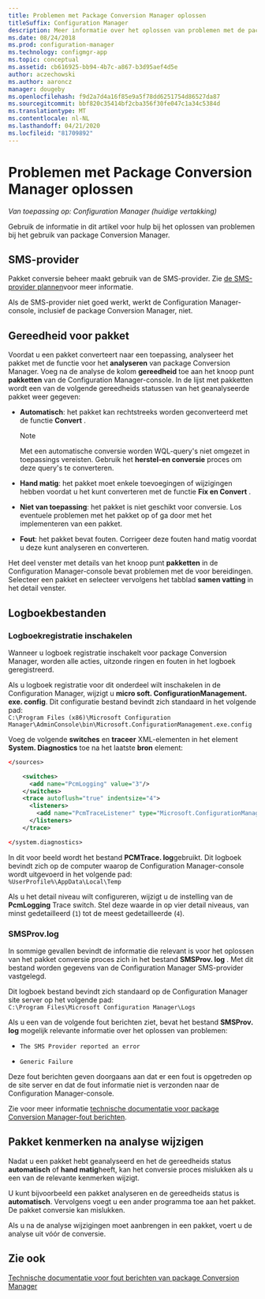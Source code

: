 ```yaml
---
title: Problemen met Package Conversion Manager oplossen
titleSuffix: Configuration Manager
description: Meer informatie over het oplossen van problemen met de package Conversion Manager in Configuration Manager.
ms.date: 08/24/2018
ms.prod: configuration-manager
ms.technology: configmgr-app
ms.topic: conceptual
ms.assetid: cb616925-bb94-4b7c-a867-b3d95aef4d5e
author: aczechowski
ms.author: aaroncz
manager: dougeby
ms.openlocfilehash: f9d2a7d4a16f85e9a5f78dd6251754d86527da87
ms.sourcegitcommit: bbf820c35414bf2cba356f30fe047c1a34c5384d
ms.translationtype: MT
ms.contentlocale: nl-NL
ms.lasthandoff: 04/21/2020
ms.locfileid: "81709892"
---
```

# <a name="troubleshoot-package-conversion-manager"></a>Problemen met Package Conversion Manager oplossen

*Van toepassing op: Configuration Manager (huidige vertakking)*

<!--1357861-->

Gebruik de informatie in dit artikel voor hulp bij het oplossen van problemen bij het gebruik van package Conversion Manager.



## <a name="sms-provider"></a>SMS-provider

Pakket conversie beheer maakt gebruik van de SMS-provider. Zie [de SMS-provider plannen](../../core/plan-design/hierarchy/plan-for-the-sms-provider.md)voor meer informatie.

Als de SMS-provider niet goed werkt, werkt de Configuration Manager-console, inclusief de package Conversion Manager, niet.



## <a name="package-readiness"></a>Gereedheid voor pakket

Voordat u een pakket converteert naar een toepassing, analyseer het pakket met de functie voor het **analyseren** van package Conversion Manager. Voeg na de analyse de kolom **gereedheid** toe aan het knoop punt **pakketten** van de Configuration Manager-console. In de lijst met pakketten wordt een van de volgende gereedheids statussen van het geanalyseerde pakket weer gegeven:

- **Automatisch**: het pakket kan rechtstreeks worden geconverteerd met de functie **Convert** .      

  > [!NOTE]  
  > Met een automatische conversie worden WQL-query's niet omgezet in toepassings vereisten. Gebruik het **herstel-en conversie** proces om deze query's te converteren.  

- **Hand matig**: het pakket moet enkele toevoegingen of wijzigingen hebben voordat u het kunt converteren met de functie **Fix en Convert** .  

- **Niet van toepassing**: het pakket is niet geschikt voor conversie. Los eventuele problemen met het pakket op of ga door met het implementeren van een pakket.  

- **Fout**: het pakket bevat fouten. Corrigeer deze fouten hand matig voordat u deze kunt analyseren en converteren.  

Het deel venster met details van het knoop punt **pakketten** in de Configuration Manager-console bevat problemen met de voor bereidingen. Selecteer een pakket en selecteer vervolgens het tabblad **samen vatting** in het detail venster.



## <a name="log-files"></a>Logboekbestanden

### <a name="enable-logging"></a>Logboekregistratie inschakelen

Wanneer u logboek registratie inschakelt voor package Conversion Manager, worden alle acties, uitzonde ringen en fouten in het logboek geregistreerd. 

Als u logboek registratie voor dit onderdeel wilt inschakelen in de Configuration Manager, wijzigt u **micro soft. ConfigurationManagement. exe. config**. Dit configuratie bestand bevindt zich standaard in het volgende pad:  
`C:\Program Files (x86)\Microsoft Configuration Manager\AdminConsole\bin\Microsoft.ConfigurationManagement.exe.config`  

Voeg de volgende **switches** en **traceer** XML-elementen in het element **System. Diagnostics** toe na het laatste **bron** element:

``` XML
</sources>

    <switches>
      <add name="PcmLogging" value="3"/>
    </switches>
    <trace autoflush="true" indentsize="4">
      <listeners>
        <add name="PcmTraceListener" type="Microsoft.ConfigurationManagement.UserCentric.Logging.RolloverLogTraceListener, Microsoft.ConfigurationManagement.UserCentric.Logging" initializeData="%UserProfile%\AppData\Local\Temp\PcmTrace.log"/>
      </listeners>
    </trace>

</system.diagnostics>
```

In dit voor beeld wordt het bestand **PCMTrace. log**gebruikt. Dit logboek bevindt zich op de computer waarop de Configuration Manager-console wordt uitgevoerd in het volgende pad:  
`%UserProfile%\AppData\Local\Temp`

Als u het detail niveau wilt configureren, wijzigt u de instelling van de **PcmLogging** Trace switch. Stel deze waarde in op vier detail niveaus, van minst gedetailleerd (`1`) tot de meest gedetailleerde (`4`).


### <a name="smsprovlog"></a>SMSProv.log

In sommige gevallen bevindt de informatie die relevant is voor het oplossen van het pakket conversie proces zich in het bestand **SMSProv. log** . Met dit bestand worden gegevens van de Configuration Manager SMS-provider vastgelegd.

Dit logboek bestand bevindt zich standaard op de Configuration Manager site server op het volgende pad:  
`C:\Program Files\Microsoft Configuration Manager\Logs`

Als u een van de volgende fout berichten ziet, bevat het bestand **SMSProv. log** mogelijk relevante informatie over het oplossen van problemen:

- `The SMS Provider reported an error`

- `Generic Failure`

Deze fout berichten geven doorgaans aan dat er een fout is opgetreden op de site server en dat de fout informatie niet is verzonden naar de Configuration Manager-console.

Zie voor meer informatie [technische documentatie voor package Conversion Manager-fout berichten](error-messages.md).



## <a name="changing-package-attributes-after-analysis"></a>Pakket kenmerken na analyse wijzigen

Nadat u een pakket hebt geanalyseerd en het de gereedheids status **automatisch** of **hand matig**heeft, kan het conversie proces mislukken als u een van de relevante kenmerken wijzigt.

U kunt bijvoorbeeld een pakket analyseren en de gereedheids status is **automatisch**. Vervolgens voegt u een ander programma toe aan het pakket. De pakket conversie kan mislukken.

Als u na de analyse wijzigingen moet aanbrengen in een pakket, voert u de analyse uit vóór de conversie. 



## <a name="see-also"></a>Zie ook

[Technische documentatie voor fout berichten van package Conversion Manager](error-messages.md)
